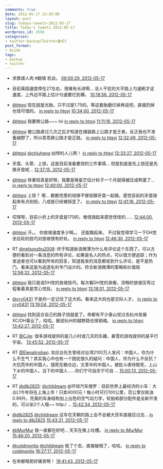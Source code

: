```yaml
---
comments: true
date: 2012-05-17 23:59:00
layout: post
slug: todays-tweets-2012-05-17
title: Today's tweets 2012-05-17
wordpress_id: 2550
categories:
- twitter-backup[Twitter备份]
post_format:
- Aside
tags:
- backup
- twitter
---
```





  * 求靠谱人肉 #翻墙 机会。 [09:00:29, 2012-05-17](http://twitter.com/gfrog/statuses/202926528336637952)





  * 目前奥园速度停在27左右，很难有长进啊…
没人干扰的大平路上匀速刷才这速度，上外边平路上估计匀速要烂到爆。 [10:18:56, 2012-05-17](http://twitter.com/gfrog/statuses/202946271907037184)





  * [@htgyj](http://twitter.com/htgyj) 现在就是光胎，只不过是1.75的。等这套胎磨烂掉再说吧，直接扔掉也怪可惜的。 [in reply to htgyj](http://twitter.com/htgyj/statuses/202948685213081600) [10:34:00, 2012-05-17](http://twitter.com/gfrog/statuses/202950061951422465)





  * [@htgyj](http://twitter.com/htgyj) 我要换公路~~~ lol [in reply to htgyj](http://twitter.com/htgyj/statuses/202951142416719872) [11:11:16, 2012-05-17](http://twitter.com/gfrog/statuses/202959443716091904)





  * [@htgyj](http://twitter.com/htgyj) 被公路虐过几次之后才知道在铺装路上公路才是王者。反正我也不准备越野了，所以乖乖换公路才是正路。 [in reply to htgyj](http://twitter.com/htgyj/statuses/202962473131839488) [12:32:49, 2012-05-17](http://twitter.com/gfrog/statuses/202979963421470720)





  * [@htgyj](http://twitter.com/htgyj) [@chjuheng](http://twitter.com/chjuheng) 凶悍的人儿啊！ [in reply to htgyj](http://twitter.com/htgyj/statuses/202970747721875456) [12:33:27, 2012-05-17](http://twitter.com/gfrog/statuses/202980125745217536)





  * 牙盘、头管、上锁，这是目前准备要烧的三件事情… 但是到底是先上锁还是先换牙盘呢… [12:37:15, 2012-05-17](http://twitter.com/gfrog/statuses/202981078930169857)





  * [@htgyj](http://twitter.com/htgyj) 体重轻真是好呀，我要是换星芒估计轮子一个月就得被压成鸭蛋了… [in reply to htgyj](http://twitter.com/htgyj/statuses/202981225592393728) [12:40:00, 2012-05-17](http://twitter.com/gfrog/statuses/202981772961656832)





  * [@htgyj](http://twitter.com/htgyj) 上锁？ 嗯… 数数兜里的钱够不够锁跟牙盘一起搞，感觉目前的牙盘骑起来有点别扭，八成是已经被踩歪了。 [in reply to htgyj](http://twitter.com/htgyj/statuses/202981415653089280) [12:41:16, 2012-05-17](http://twitter.com/gfrog/statuses/202982089635807232)





  * 哎呀呀，目前小折上的牙盘是170的，难怪骑起来感觉怪怪的…… [12:44:00, 2012-05-17](http://twitter.com/gfrog/statuses/202982778898366464)





  * [@htgyj](http://twitter.com/htgyj) 汗。。 你放坡速度多少啊。。 还能飘起来。 不过我觉得学习一下DH党坐后轮的技巧对放坡很有好处。 [in reply to htgyj](http://twitter.com/htgyj/statuses/202983159103627264) [12:46:30, 2012-05-17](http://twitter.com/gfrog/statuses/202983410560540672)





  * RT [@nelsonzhu2008](http://twitter.com/nelsonzhu2008): 终于知道新浪微薄为什么有评论这个东西了。可以方便的看到对一条消息的所有评论，如果是名人的热点，可以很方便追踪；作为发送者也可以看到所有的回复，知道我发的消息都收到什么评论，是不是热门。看来这是为追逐名利专门设计的。符合新浪微薄的策略和价值观 [12:58:32, 2012-05-17](http://twitter.com/gfrog/statuses/202986438571208705)





  * [@htgyj](http://twitter.com/htgyj) 我只是说DH党的放坡技巧。每次看DH党的录像，流畅的放坡压弯过程看着真是赏心悦目。 [in reply to htgyj](http://twitter.com/htgyj/statuses/202988333687767040) [13:18:01, 2012-05-17](http://twitter.com/gfrog/statuses/202991341922291714)





  * [@cry0431](http://twitter.com/cry0431) 于是你一定记住了这大妈。看来这大妈也是交际人才。 [in reply to cry0431](http://twitter.com/cry0431/statuses/202991321953214464) [13:19:04, 2012-05-17](http://twitter.com/gfrog/statuses/202991606138277889)





  * [@htgyj](http://twitter.com/htgyj) 找到适合自己的路子烧就是了。帝都有不少香山党过去杭州发展XC/DH事业了，哈哈。据说杭州的越野路也很销魂。 [in reply to htgyj](http://twitter.com/htgyj/statuses/202992704085430272) [13:42:27, 2012-05-17](http://twitter.com/gfrog/statuses/202997489698226176)





  * RT [@CJie](http://twitter.com/CJie): 很多游戏提供的是几小时或几天的乐趣，暴雪的游戏提供的是平行宇宙。 [13:45:52, 2012-05-17](http://twitter.com/gfrog/statuses/202998348259663872)





  * RT [@Elenalinshan](http://twitter.com/Elenalinshan): 龙应台先生曾经对台湾2100万人发问：中国人，你为什么不生气？其实我心中也有一个困扰很久的疑问：中国人，你为什么不反抗？大饥荒中的中国人，饿死在粮仓边，文革中的中国人，被批斗虐待致死，上山下乡的中国人，当下的中国人……你们宁可自杀宁可自 ... [15:00:13, 2012-05-17](http://twitter.com/gfrog/statuses/203017060429725696)





  * RT [@dlb2825](http://twitter.com/dlb2825): [@childream](http://twitter.com/childream) @环球汽车搜罗：目前世界上最经济的小车：大众L1今年将在上海上市！只卖4000元！每小时可行100公里，百公里仅耗油0.99升。完美的车身结构加上出色的空气动力学，轮胎和部分配件是全新开发的。可以坐2个人哦~~ http:/ ... [15:42:34, 2012-05-17](http://twitter.com/gfrog/statuses/203027719099920384)





  * [@dlb2825](http://twitter.com/dlb2825) [@childream](http://twitter.com/childream) 这车在天朝的路上会不会被大货车直接压过去… [in reply to dlb2825](http://twitter.com/dlb2825/statuses/203026691424133120) [15:43:21, 2012-05-17](http://twitter.com/gfrog/statuses/203027912415379456)





  * [@iMurMur](http://twitter.com/iMurMur) 我一直都在好吧… 天天在推上吐槽。 [in reply to iMurMur](http://twitter.com/iMurMur/statuses/203022179707785216) [15:46:20, 2012-05-17](http://twitter.com/gfrog/statuses/203028666626752514)





  * [@coldmontis](http://twitter.com/coldmontis) [@childream](http://twitter.com/childream) 我了个去，直接破相了，哈哈。 [in reply to coldmontis](http://twitter.com/coldmontis/statuses/203036838691225600) [16:27:17, 2012-05-17](http://twitter.com/gfrog/statuses/203038971800989696)





  * 在帝都租房好痛苦啊！ [19:41:43, 2012-05-17](http://twitter.com/gfrog/statuses/203087903285444608)




